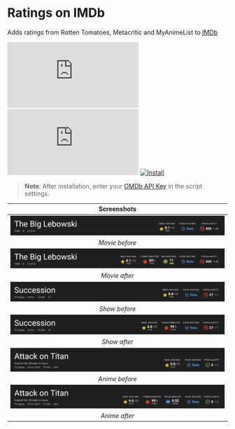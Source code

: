 # Ratings on IMDb

Adds ratings from Rotten Tomatoes, Metacritic and MyAnimeList to [IMDb](https://www.imdb.com/)

[![Version](https://flat.badgen.net/runkit/iFelix18/version/iFelix18/Userscripts/master/userscripts/meta/ratings-on-imdb.meta.js)](#ratings-on-imdb)
[![Size](https://flat.badgen.net/badgesize/normal/iFelix18/Userscripts/master/userscripts/ratings-on-imdb.user.js?style=flat-square)](#ratings-on-imdb)
[![Install](https://flat.badgen.net/badge/install%20directly%20from/GitHub/blue "Click here!")](https://raw.githubusercontent.com/iFelix18/Userscripts/master/userscripts/ratings-on-imdb.user.js)

>**Note**: After installation, enter your [OMDb API Key](https://www.omdbapi.com/apikey.aspx) in the script settings.

|                                             Screenshots                                             |
| :-------------------------------------------------------------------------------------------------: |
| [![Before](/docs/screenshots/ratings-on-imdb_movie-before.png?raw=true "Before")](#ratings-on-imdb) |
|                                           _Movie before_                                            |
|  [![After](/docs/screenshots/ratings-on-imdb_movie-after.png?raw=true "After")](#ratings-on-imdb)   |
|                                            _Movie after_                                            |
| [![Before](/docs/screenshots/ratings-on-imdb_show-before.png?raw=true "Before")](#ratings-on-imdb)  |
|                                            _Show before_                                            |
|   [![After](/docs/screenshots/ratings-on-imdb_show-after.png?raw=true "After")](#ratings-on-imdb)   |
|                                            _Show after_                                             |
| [![Before](/docs/screenshots/ratings-on-imdb_anime-before.png?raw=true "Before")](#ratings-on-imdb) |
|                                           _Anime before_                                            |
|  [![After](/docs/screenshots/ratings-on-imdb_anime-after.png?raw=true "After")](#ratings-on-imdb)   |
|                                            _Anime after_                                            |
